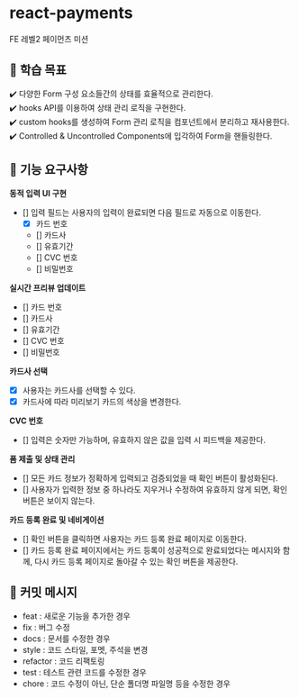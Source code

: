 # react-payments

FE 레벨2 페이먼츠 미션

## 📍 학습 목표

✔️ 다양한 Form 구성 요소들간의 상태를 효율적으로 관리한다.</br>
✔️ hooks API를 이용하여 상태 관리 로직을 구현한다.</br>
✔️ custom hooks를 생성하여 Form 관리 로직을 컴포넌트에서 분리하고 재사용한다.</br>
✔️ Controlled & Uncontrolled Components에 입각하여 Form을 핸들링한다.

## 📍 기능 요구사항

**동적 입력 UI 구현**

- [] 입력 필드는 사용자의 입력이 완료되면 다음 필드로 자동으로 이동한다.
  - [x] 카드 번호
  - [] 카드사
  - [] 유효기간
  - [] CVC 번호
  - [] 비밀번호

**실시간 프리뷰 업데이트**

- [] 카드 번호
- [] 카드사
- [] 유효기간
- [] CVC 번호
- [] 비밀번호

**카드사 선택**

- [x] 사용자는 카드사를 선택할 수 있다.
- [x] 카드사에 따라 미리보기 카드의 색상을 변경한다.

**CVC 번호**

- [] 입력은 숫자만 가능하며, 유효하지 않은 값을 입력 시 피드백을 제공한다.

**폼 제출 및 상태 관리**

- [] 모든 카드 정보가 정확하게 입력되고 검증되었을 때 확인 버튼이 활성화된다.
- [] 사용자가 입력한 정보 중 하나라도 지우거나 수정하여 유효하지 않게 되면, 확인 버튼은 보이지 않는다.

**카드 등록 완료 및 네비게이션**

- [] 확인 버튼을 클릭하면 사용자는 카드 등록 완료 페이지로 이동한다.
- [] 카드 등록 완료 페이지에서는 카드 등록이 성공적으로 완료되었다는 메시지와 함께, 다시 카드 등록 페이지로 돌아갈 수 있는 확인 버튼을 제공한다.

## 📝 커밋 메시지

- feat : 새로운 기능을 추가한 경우
- fix : 버그 수정
- docs : 문서를 수정한 경우
- style : 코드 스타일, 포멧, 주석을 변경
- refactor : 코드 리팩토링
- test : 테스트 관련 코드를 수정한 경우
- chore : 코드 수정이 아닌, 단순 폴더명 파일명 등을 수정한 경우
